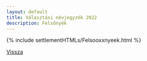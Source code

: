 ```yaml
---
layout: default
title: Választási névjegyzék 2022
description: Felsőnyék
---
```


{% include settlementHTMLs/Felsooxxnyeek.html %}

[Vissza](../)